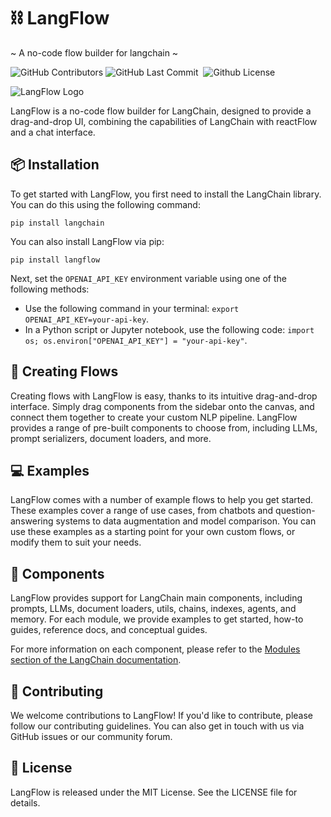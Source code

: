 <!-- Title -->

# ⛓️ LangFlow

~ A no-code flow builder for langchain ~

<p>
<img alt="GitHub Contributors" src="https://img.shields.io/github/contributors/logspace-ai/langflow" />
<img alt="GitHub Last Commit" src="https://img.shields.io/github/last-commit/logspace-ai/langflow" />
<!-- <img alt="GitHub Language Count" src="https://img.shields.io/github/languages/count/logspace-ai/langflow" /> -->
<img alt="" src="https://img.shields.io/github/repo-size/logspace-ai/langflow" />
<!-- <img alt="GitHub Issues" src="https://img.shields.io/github/issues/logspace-ai/langflow" /> -->
<!-- <img alt="GitHub Closed Issues" src="https://img.shields.io/github/issues-closed/logspace-ai/langflow" /> -->
<!-- <img alt="GitHub Pull Requests" src="https://img.shields.io/github/issues-pr/logspace-ai/langflow" /> -->
<!-- <img alt="GitHub Closed Pull Requests" src="https://img.shields.io/github/issues-pr-closed/logspace-ai/langflow" />  -->
<!-- <img alt="GitHub Commit Activity (Year)" src="https://img.shields.io/github/commit-activity/y/logspace-ai/langflow" /> -->
<img alt="Github License" src="https://img.shields.io/github/license/logspace-ai/langflow" />  
</p>

![LangFlow Logo](https://github.com/logspace-ai/langflow/blob/main/img/llm_simple_flow.png)

LangFlow is a no-code flow builder for LangChain, designed to provide a drag-and-drop UI, combining the capabilities of LangChain with reactFlow and a chat interface.

## 📦 Installation

To get started with LangFlow, you first need to install the LangChain library. You can do this using the following command:

`pip install langchain`

You can also install LangFlow via pip:

`pip install langflow`

Next, set the `OPENAI_API_KEY` environment variable using one of the following methods:

- Use the following command in your terminal: `export OPENAI_API_KEY=your-api-key`.
- In a Python script or Jupyter notebook, use the following code: `import os; os.environ["OPENAI_API_KEY"] = "your-api-key"`.

## 🎨 Creating Flows

Creating flows with LangFlow is easy, thanks to its intuitive drag-and-drop interface. Simply drag components from the sidebar onto the canvas, and connect them together to create your custom NLP pipeline. LangFlow provides a range of pre-built components to choose from, including LLMs, prompt serializers, document loaders, and more.

## 💻 Examples

LangFlow comes with a number of example flows to help you get started. These examples cover a range of use cases, from chatbots and question-answering systems to data augmentation and model comparison. You can use these examples as a starting point for your own custom flows, or modify them to suit your needs.

## 🧰 Components

LangFlow provides support for LangChain main components, including prompts, LLMs, document loaders, utils, chains, indexes, agents, and memory. For each module, we provide examples to get started, how-to guides, reference docs, and conceptual guides.

For more information on each component, please refer to the [Modules section of the LangChain documentation](https://langchain-docs.example.com/modules).

## 🔧 Contributing

We welcome contributions to LangFlow! If you'd like to contribute, please follow our contributing guidelines. You can also get in touch with us via GitHub issues or our community forum.

## 📄 License

LangFlow is released under the MIT License. See the LICENSE file for details.
